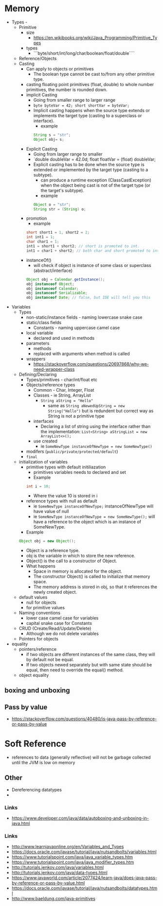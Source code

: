 # Memory

- Types -
  - Primitive
    - size
      - https://en.wikibooks.org/wiki/Java_Programming/Primitive_Types
    - types
      -  ```byte/short/int/long/char/boolean/float/double````
  - Reference/Objects
  - Casting
    - Can apply to objects or primitives
      - The boolean type cannot be cast to/from any other primitive type.
    - casting floating point primitives (float, double) to whole number primitives, the number is rounded down.
    - implicit Casting
      - Going from smaller range to larger range
      - `byte byteVar = 42; short shortVar = byteVar;`
      - Implicit casting happens when the source type extends or implements the target type (casting to a superclass or interface).
        - example
        ```java
        String s = "str";
        Object obj= s;
        ```
    - Explicit Casting
      - Going from larger range to smaller
      - `double doubleVar = 42.0d; float floatVar = (float) doubleVar;
      - Explicit casting has to be done when the source type is extended or implemented by the target type (casting to a subtype).
        - can produce a runtime exception (ClassCastException) when the object being cast is not of the target type (or the target's subtype).
        - example
        ```java
        Object o = "str";
        String str = (String) o;
        ```
    - promotion
      - example
      ```java
      short short1 = 1, short2 = 2;
      int int1 = 1;
      char char1 = 1;
      int1 = short1 + short2; // short is promoted to int.
      int1 = char1 + short2; // both char and short promoted to int.
      ```
    - instanceOf()
      - will check if object is instance of some class or superclass (abstract/interface)
      ```java
      Object obj = Calendar.getInstance();
      obj instanceof Object;
      obj instanceof Calendar;
      obj instanceof Serializable;
      obj instanceof Date; // false, but IDE will tell you this
      ```
- Variables
  - Types
    - non-static/instance fields - naming lowercase snake case
    - static/class fields
      - Constants - naming uppercase camel case
    - local variable
      - declared and used in methods
    - parameters
      - methods
      - replaced with arguments when method is called
    - wrappers
      - https://stackoverflow.com/questions/20697868/why-we-need-wrapper-class
  - Defining/Declaring
    - Types/primitives - char/int/float etc
    - Objects/reference types
      - Common - Char, Integer, Float
      - Classes - ie String, ArrayList
        - `String aString = "Hello"`
          - same as `String aNewedUpString = new String("Hello")` but is redundent but correct way as String is not a primitive type
      - interfaces
        - Declaring a list of string using the interface rather than the implementation: `List<String> aStringList = new ArrayList<>();`
      - use created
        - ie `SomeNewType instanceOfNewType = new SomeNewType()`
    - modifers (```public/private/protected/default```)
    - ```final```
  - initialization of variables
    - primitive types with default initiliazation
      - primitives variables needs to declared and set
      - Example
      ```java
      int i = 10;
      ```
        - Where the value 10 is stored in i
    - reference types with null as default
      - ie `SomeNewType instanceOfNewType;` instanceOfNewType will have value of null
      - ie `SomeNewType instanceOfNewType = new SomeNewType();` will have a reference to the object which is an instance of SomeNewType.
    - Example
    ```java
    Object obj = new Object();
    ```
      - Object is a reference type.
      - obj is the variable in which to store the new reference.
      - Object() is the call to a constructor of Object.
      - What happens
        - Space in memory is allocated for the object.
        - The constructor Object() is called to initialize that memory space.
        - The memory address is stored in obj, so that it references the newly created object.
  - default values
    - null for objects
    - for primitive values
  - Naming conventions
    - lower case camel case for variables
    - capital snake case for Constants
  - CRUD (Create/Read/Update/Delete)
    - Although we do not delete variables
  - Pointers for objects
- equality
  - pointers/reference
    - if two objects are different instances of the same class, they will by default not be equal.
    - If two objects newed separately but with same state should be equal, then need to override the equal() method.
  - object equality

## boxing and unboxing


## Pass by value

- https://stackoverflow.com/questions/40480/is-java-pass-by-reference-or-pass-by-value

# Soft Reference

- references to data (generally reflective) will not be garbage collected until the JVM is low on memory

## Other

- Dereferencing datatypes
-

### Links

- https://www.developer.com/java/data/autoboxing-and-unboxing-in-java.html


### Links

- http://www.learnjavaonline.org/en/Variables_and_Types
- https://docs.oracle.com/javase/tutorial/java/nutsandbolts/variables.html
- https://www.tutorialspoint.com/java/java_variable_types.htm
- https://www.tutorialspoint.com/java/java_modifier_types.htm
- http://tutorials.jenkov.com/java/variables.html
- http://tutorials.jenkov.com/java/data-types.html
- https://www.javaworld.com/article/2077424/learn-java/does-java-pass-by-reference-or-pass-by-value.html
- https://docs.oracle.com/javase/tutorial/java/nutsandbolts/datatypes.html
- http://www.baeldung.com/java-primitives
